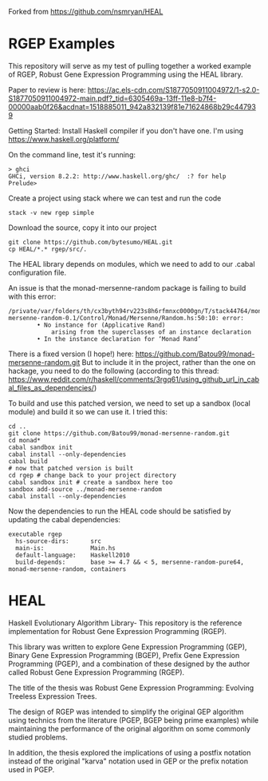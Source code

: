 Forked from https://github.com/nsmryan/HEAL

RGEP Examples
=============

This repository will serve as my test of pulling together a worked example of RGEP, Robust Gene Expression Programming using the HEAL library.

Paper to review is here:
https://ac.els-cdn.com/S1877050911004972/1-s2.0-S1877050911004972-main.pdf?_tid=6305469a-13ff-11e8-b7f4-00000aab0f26&acdnat=1518885011_942a832139f81e71624868b29c447939

Getting Started:
Install Haskell compiler if you don't have one. I'm using https://www.haskell.org/platform/

On the command line, test it's running: 
```shell
> ghci
GHCi, version 8.2.2: http://www.haskell.org/ghc/  :? for help
Prelude>
```

Create a project using stack where we can test and run the code
```shell
stack -v new rgep simple
```
Download the source, copy it into our project
```
git clone https://github.com/bytesumo/HEAL.git
cp HEAL/*.* rgep/src/.
```
The HEAL library depends on modules, which we need to add to our .cabal configuration file. 

An issue is that the monad-mersenne-random package is failing to build with this error:
```
/private/var/folders/th/cx3byth94rv223s8h6rfmnxc0000gn/T/stack44764/monad-mersenne-random-0.1/Control/Monad/Mersenne/Random.hs:50:10: error:
        • No instance for (Applicative Rand)
            arising from the superclasses of an instance declaration
        • In the instance declaration for ‘Monad Rand’
```
There is a fixed version (I hope!) here: https://github.com/Batou99/monad-mersenne-random.git
But to include it in the project, rather than the one on hackage, you need to do the following (according to this thread: https://www.reddit.com/r/haskell/comments/3rgq61/using_github_url_in_cabal_files_as_dependencies/)

To build and use this patched version, we need to set up a sandbox (local module) and build it so we can use it. I tried this:
```
cd ..
git clone https://github.com/Batou99/monad-mersenne-random.git
cd monad*
cabal sandbox init
cabal install --only-dependencies
cabal build
# now that patched version is built
cd rgep # change back to your project directory
cabal sandbox init # create a sandbox here too
sandbox add-source ../monad-mersenne-random
cabal install --only-dependencies
```
Now the dependencies to run the HEAL code should be satisfied by updating the cabal dependencies:

```
executable rgep
  hs-source-dirs:      src
  main-is:             Main.hs
  default-language:    Haskell2010
  build-depends:       base >= 4.7 && < 5, mersenne-random-pure64, monad-mersenne-random, containers
```






HEAL
====

Haskell Evolutionary Algorithm Library- This repository is the reference implementation for Robust Gene Expression Programming (RGEP).

This library was written to explore Gene Expression Programming (GEP), Binary Gene Expression Programming (BGEP),
Prefix Gene Expression Programming (PGEP), and a combination of these designed by the author called Robust
Gene Expression Programming (RGEP).


The title of the thesis was Robust Gene Expression Programming: Evolving Treeless Expression Trees.

The design of RGEP was intended to simplify the original GEP algorithm using technics from the literature (PGEP, BGEP
being prime examples) while maintaining the performance of the original algorithm on some commonly studied problems.

In addition, the thesis explored the implications of using a postfix notation instead of the original "karva" notation
used in GEP or the prefix notation used in PGEP.

